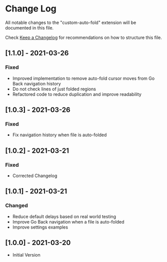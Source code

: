 # Change Log

All notable changes to the "custom-auto-fold" extension will be documented in this file.

Check [Keep a Changelog](http://keepachangelog.com/) for recommendations on how to structure this file.

## [1.1.0] - 2021-03-26
### Fixed
- Improved implementation to remove auto-fold cursor moves from Go Back navigation history
- Do not check lines of just folded regions
- Refactored code to reduce duplication and improve readability

## [1.0.3] - 2021-03-26
### Fixed
- Fix navigation history when file is auto-folded

## [1.0.2] - 2021-03-21
### Fixed
- Corrected Changelog

## [1.0.1] - 2021-03-21
### Changed
- Reduce default delays based on real world testing
- Improve Go Back navigation when a file is auto-folded
- Improve settings examples

## [1.0.0] - 2021-03-20
- Initial Version
